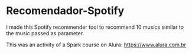 # Recomendador-Spotify

I made this Spotify recommender tool to recommend 10 musics similar to the music passed as parameter.

This was an activity of a Spark course on Alura: https://www.alura.com.br
